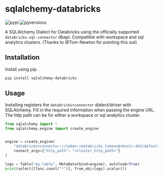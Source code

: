 # sqlalchemy-databricks

![pypi](https://img.shields.io/pypi/v/sqlalchemy-databricks.svg)
![pyversions](https://img.shields.io/pypi/pyversions/sqlalchemy-databricks.svg)

A SQLAlchemy Dialect for Databricks using the officially supported ``databricks-sql-connector`` dbapi. Compatible with workspace and sql analytics clusters. (Thanks to @Tom-Newton for pointing this out)

## Installation

Install using pip.

```bash
pip install sqlalchemy-databricks
```

## Usage

Installing registers the ``databricks+connector`` dialect/driver with SQLAlchemy. Fill in the required information when passing the engine URL. The http path can be for either a workspace or sql analytics cluster.

```python
from sqlalchemy import *
from sqlalchemy.engine import create_engine


engine = create_engine(
    "databricks+connector://token:<databricks_token>@<host>:443/default",
    connect_args={"http_path": "<cluster_http_path>"}
)

logs = Table("my_table", MetaData(bind=engine), autoload=True)
print(select([func.count("*")], from_obj=logs).scalar())
```
